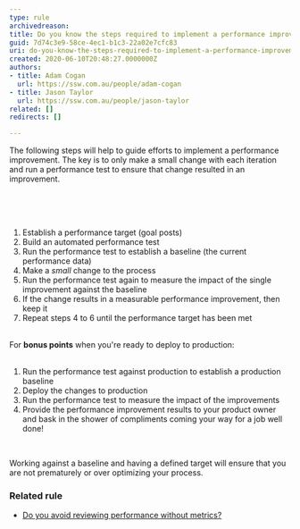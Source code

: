 ```yaml
---
type: rule
archivedreason: 
title: Do you know the steps required to implement a performance improvement?
guid: 7d74c3e9-58ce-4ec1-b1c3-22a02e7cfc83
uri: do-you-know-the-steps-required-to-implement-a-performance-improvement
created: 2020-06-10T20:48:27.0000000Z
authors:
- title: Adam Cogan
  url: https://ssw.com.au/people/adam-cogan
- title: Jason Taylor
  url: https://ssw.com.au/people/jason-taylor
related: []
redirects: []

---
```



The following steps will help to guide efforts to implement a performance improvement. The key is to only make a&#160;small&#160;change with each iteration and run a performance test to ensure that change resulted in an improvement.<br>
<br><excerpt class='endintro'></excerpt><br>
<p>​<br></p><ol><li>Establish a performance target (goal posts)</li><li>Build an automated performance test</li><li>Run the performance test to establish a baseline (the current performance data)</li><li>Make a&#160;<em>small&#160;</em>change to the process</li><li>Run the performance test again to measure the impact of the single improvement against the baseline</li><li>If the change results in a measurable performance improvement, then keep it</li><li>Repeat steps 4 to 6 until the performance target has been met</li></ol><p><br>For <b>bonus points</b> when you're ready to deploy to production&#58;<br><br></p><ol><li>Run the performance test against production to establish a production baseline</li><li>Deploy the changes to production</li><li>Run the performance test to measure the impact of the improvements</li><li>Provide the performance improvement results to your product owner and bask in the shower of compliments coming your way for a job well done!<br></li></ol><div><font color="#333333"><br></font></div><p>​Working against a baseline and having a defined target will ensure that you are not prematurely or over optimizing your process.</p><h3 class="ssw15-rteElement-H3">Related rule​​<br></h3><ul><li><a href="/_layouts/15/FIXUPREDIRECT.ASPX?WebId=3dfc0e07-e23a-4cbb-aac2-e778b71166a2&amp;TermSetId=07da3ddf-0924-4cd2-a6d4-a4809ae20160&amp;TermId=ce49995e-7a6e-47fb-9463-2cdf1ac3395e">Do you avoid reviewing performance without metrics?​</a><br></li></ul><p>​<br></p>


